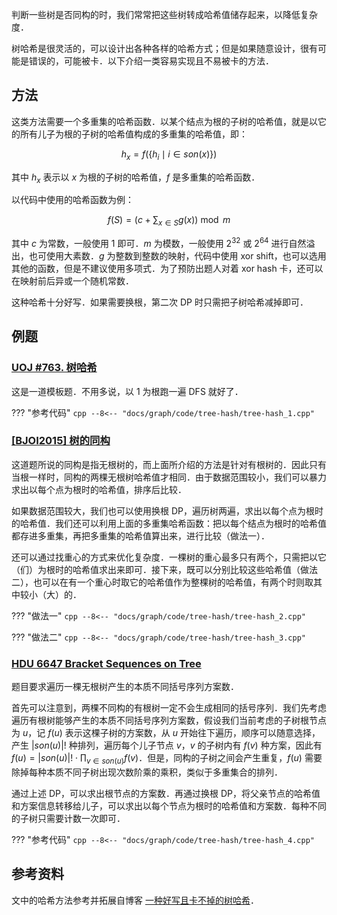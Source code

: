 判断一些树是否同构的时，我们常常把这些树转成哈希值储存起来，以降低复杂度．

树哈希是很灵活的，可以设计出各种各样的哈希方式；但是如果随意设计，很有可能是错误的，可能被卡．以下介绍一类容易实现且不易被卡的方法．

## 方法

这类方法需要一个多重集的哈希函数．以某个结点为根的子树的哈希值，就是以它的所有儿子为根的子树的哈希值构成的多重集的哈希值，即：

$$
h_x = f(\{ h_i \mid i \in son(x) \})
$$

其中 $h_x$ 表示以 $x$ 为根的子树的哈希值，$f$ 是多重集的哈希函数．

以代码中使用的哈希函数为例：

$$
f(S) = \left( c + \sum_{x \in S} g(x) \right) \bmod m
$$

其中 $c$ 为常数，一般使用 $1$ 即可．$m$ 为模数，一般使用 $2^{32}$ 或 $2^{64}$ 进行自然溢出，也可使用大素数．$g$ 为整数到整数的映射，代码中使用 xor shift，也可以选用其他的函数，但是不建议使用多项式．为了预防出题人对着 xor hash 卡，还可以在映射前后异或一个随机常数．

这种哈希十分好写．如果需要换根，第二次 DP 时只需把子树哈希减掉即可．

## 例题

### [UOJ #763. 树哈希](https://uoj.ac/problem/763)

这是一道模板题．不用多说，以 $1$ 为根跑一遍 DFS 就好了．

??? "参考代码"
    ```cpp
    --8<-- "docs/graph/code/tree-hash/tree-hash_1.cpp"
    ```

### [\[BJOI2015\] 树的同构](https://www.luogu.com.cn/problem/P5043)

这道题所说的同构是指无根树的，而上面所介绍的方法是针对有根树的．因此只有当根一样时，同构的两棵无根树哈希值才相同．由于数据范围较小，我们可以暴力求出以每个点为根时的哈希值，排序后比较．

如果数据范围较大，我们也可以使用换根 DP，遍历树两遍，求出以每个点为根时的哈希值．我们还可以利用上面的多重集哈希函数：把以每个结点为根时的哈希值都存进多重集，再把多重集的哈希值算出来，进行比较（做法一）．

还可以通过找重心的方式来优化复杂度．一棵树的重心最多只有两个，只需把以它（们）为根时的哈希值求出来即可．接下来，既可以分别比较这些哈希值（做法二），也可以在有一个重心时取它的哈希值作为整棵树的哈希值，有两个时则取其中较小（大）的．

??? "做法一"
    ```cpp
    --8<-- "docs/graph/code/tree-hash/tree-hash_2.cpp"
    ```

??? "做法二"
    ```cpp
    --8<-- "docs/graph/code/tree-hash/tree-hash_3.cpp"
    ```

### [HDU 6647 Bracket Sequences on Tree](https://acm.hdu.edu.cn/showproblem.php?pid=6647)

题目要求遍历一棵无根树产生的本质不同括号序列方案数．

首先可以注意到，两棵不同构的有根树一定不会生成相同的括号序列．我们先考虑遍历有根树能够产生的本质不同括号序列方案数，假设我们当前考虑的子树根节点为 $u$，记 $f(u)$ 表示这棵子树的方案数，从 $u$ 开始往下遍历，顺序可以随意选择，产生 $|son(u)|!$ 种排列，遍历每个儿子节点 $v$，$v$ 的子树内有 $f(v)$ 种方案，因此有 $f(u)=|son(u)|! \cdot \prod_{v \in son(u)} f(v)$．但是，同构的子树之间会产生重复，$f(u)$ 需要除掉每种本质不同子树出现次数阶乘的乘积，类似于多重集合的排列．

通过上述 DP，可以求出根节点的方案数．再通过换根 DP，将父亲节点的哈希值和方案信息转移给儿子，可以求出以每个节点为根时的哈希值和方案数．每种不同的子树只需要计数一次即可．

??? "参考代码"
    ```cpp
    --8<-- "docs/graph/code/tree-hash/tree-hash_4.cpp"
    ```

## 参考资料

文中的哈希方法参考并拓展自博客 [一种好写且卡不掉的树哈希](https://peehs-moorhsum.blog.uoj.ac/blog/7891)．
